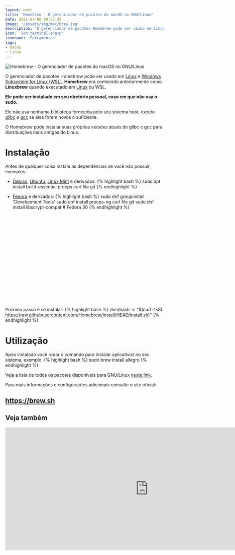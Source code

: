 ```yaml
---
layout: post
title: "Homebrew - O gerenciador de pacotes do macOS no GNU/Linux"
date: 2021-07-08 09:37:30
image: '/assets/img/mac/brew.jpg'
description: 'O gerenciador de pacotes Homebrew pode ser usado em Linux e Windows Subsystem for Linux (WSL).'
icon: 'ion:terminal-sharp'
iconname: 'Ferramentas'
tags:
- macos
- linux
---
```


![Homebrew - O gerenciador de pacotes do macOS no GNU/Linux](/assets/img/mac/brew.jpg)

O gerenciador de pacotes Homebrew pode ser usado em [Linux](https://terminalroot.com.br/linux) e [Windows Subsystem for Linux (WSL)](https://terminalroot.com.br/2018/03/como-usar-o-shell-bash-no-windows.html). **Homebrew** era conhecido anteriormente como **Linuxbrew** quando executado em [Linux](https://terminalroot.com.br/tags#linux) ou WSL.

**Ele pode ser instalado em seu diretório pessoal, caso em que não usa o sudo.**

Ele não usa nenhuma biblioteca fornecida pelo seu sistema host, exceto [glibc](https://www.gnu.org/software/libc/) e [gcc](https://terminalroot.com.br/2019/12/gcc-vs-llvm-qual-e-o-melhor-compilador.html) se eles forem novos o suficiente. 

O Homebrew pode instalar suas próprias versões atuais do glibc e gcc para distribuições mais antigas do Linux.

# Instalação
Antes de qualquer coisa instale as dependências se você não possuir, exemplos:
+ [Debian](https://terminalroot.com.br/tags#debian), [Ubuntu](https://cse.google.com.br/cse/publicurl?cx=004473188612396442360:qs2ekmnkweq&q=ubuntu), [Linux Mint](https://terminalroot.com.br/tags#mint) e derivados:
{% highlight bash %}
sudo apt install build-essential procps curl file git
{% endhighlight %}

+ [Fedora](https://terminalroot.com.br/2019/09/ambiente-de-desenvolvimento-fedora-30.html) e derivados:
{% highlight bash %}
sudo dnf groupinstall 'Development Tools'
sudo dnf install procps-ng curl file git
sudo dnf install libxcrypt-compat # Fedora 30
{% endhighlight %}

<!-- QUADRADO -->
<script async src="//pagead2.googlesyndication.com/pagead/js/adsbygoogle.js"></script>
<ins class="adsbygoogle"
style="display:inline-block;width:336px;height:280px"
data-ad-client="ca-pub-2838251107855362"
data-ad-slot="5351066970"></ins>
<script>
(adsbygoogle = window.adsbygoogle || []).push({});
</script>


Próximo passo é só instalar:
{% highlight bash %}
/bin/bash -c "$(curl -fsSL https://raw.githubusercontent.com/Homebrew/install/HEAD/install.sh)"
{% endhighlight %}

# Utilização
Após instalado você rodar o comando para instalar aplicativos no seu sistema, exemplo:
{% highlight bash %}
sudo brew install allegro
{% endhighlight %}

Veja a lista de todos os pacotes disponíveis para GNU/Linux [neste link](https://formulae.brew.sh/formula-linux/).

Para mais informações e configurações adicionais consulte o site oficial:
## <https://brew.sh>

## Veja também
<iframe width="910" height="390" src="https://www.youtube.com/embed/2B8Q6IWvVa8" title="YouTube video player" frameborder="0" allow="accelerometer; autoplay; clipboard-write; encrypted-media; gyroscope; picture-in-picture" allowfullscreen></iframe>


